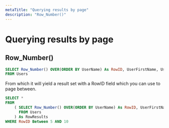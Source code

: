 ```yaml
---
metaTitle: "Querying results by page"
description: "Row_Number()"
---
```


# Querying results by page



## Row_Number()


```sql
SELECT Row_Number() OVER(ORDER BY UserName) As RowID, UserFirstName, UserLastName
FROM Users

```

From which it will yield a result set with a RowID field which you can use to page between.

```sql
SELECT * 
FROM 
    ( SELECT Row_Number() OVER(ORDER BY UserName) As RowID, UserFirstName, UserLastName
      FROM Users 
    ) As RowResults
WHERE RowID Between 5 AND 10

```


